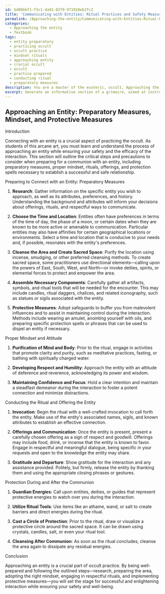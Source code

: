 ```yaml
---
id: bd86bbf1-f3c1-4a91-8379-971910eb2fc2
title: 'Communicating with Entities: Ritual Practices and Safety Measures'
permalink: /Approaching-the-entity/Communicating-with-Entities-Ritual-Practices-and-Safety-Measures/
categories:
  - Approaching the entity
  - Textbook
tags:
  - entity preparatory
  - practicing occult
  - occult practice
  - mindset rituals
  - approaching entity
  - crucial occult
  - occult
  - practice prepared
  - conducting ritual
  - preparatory measures
description: You are a master of the esoteric, occult, Approaching the entity and education, you have written many textbooks on the subject in ways that provide students with rich and deep understanding of the subject. You are being asked to write textbook-like sections on a topic and you do it with full context, explainability, and reliability in accuracy to the true facts of the topic at hand, in a textbook style that a student would easily be able to learn from, in a rich, engaging, and contextual way. Always include relevant context (such as formulas and history), related concepts, and in a way that someone can gain deep insights from.
excerpt: Generate an informative section of a grimoire, aimed at instructing students in the occult, which details the critical steps and precautions to take when approaching an entity. This passage should outline the preparatory measures, proper mindset, rituals, offerings, and protection spells necessary for establishing a successful and safe connection with the entity.
---
```


## Approaching an Entity: Preparatory Measures, Mindset, and Protective Measures

Introduction

Connecting with an entity is a crucial aspect of practicing the occult. As students of this arcane art, you must learn and understand the process of approaching an entity while ensuring your safety and the efficacy of the interaction. This section will outline the critical steps and precautions to consider when preparing for a communion with an entity, including preparatory measures, proper mindset, rituals, offerings, and protection spells necessary to establish a successful and safe relationship.

Preparing to Connect with an Entity: Preparatory Measures

1. ****Research****: Gather information on the specific entity you wish to approach, as well as its attributes, preferences, and history. Understanding the background and attributes will inform your decisions about offerings, rituals, and respectful ways to communicate.

2. ****Choose the Time and Location****: Entities often have preferences in terms of the time of day, the phase of a moon, or certain dates when they are known to be more active or amenable to communication. Particular entities may also have affinities for certain geographical locations or environments. Select a time and location that is conducive to your needs and, if possible, resonates with the entity's preferences.

3. ****Cleanse the Area and Create Sacred Space****: Purify the location using incense, smudging, or other preferred cleansing methods. To create sacred space, some practitioners use directional elements—calling upon the powers of East, South, West, and North—or invoke deities, spirits, or elemental forces to protect and empower the area.

4. ****Assemble Necessary Components****: Carefully gather all artifacts, symbols, and ritual tools that will be needed for the encounter. This may include candles, ritual daggers, chalices, and related iconography, such as statues or sigils associated with the entity.

5. ****Protective Measures****: Adopt safeguards to buffer you from malevolent influences and to assist in maintaining control during the interaction. Methods include wearing an amulet, anointing yourself with oils, and preparing specific protection spells or phrases that can be used to dispel an entity if necessary.

Proper Mindset and Attitude

1. ****Purification of Mind and Body****: Prior to the ritual, engage in activities that promote clarity and purity, such as meditative practices, fasting, or bathing with spiritually charged water.

2. ****Developing Respect and Humility****: Approach the entity with an attitude of deference and reverence, acknowledging its power and wisdom.

3. ****Maintaining Confidence and Focus****: Hold a clear intention and maintain a steadfast demeanor during the interaction to foster a potent connection and minimize distractions.

Conducting the Ritual and Offering the Entity

1. ****Invocation****: Begin the ritual with a well-crafted invocation to call forth the entity. Make use of the entity's associated names, sigils, and known attributes to establish an effective connection.

2. ****Offerings and Communication****: Once the entity is present, present a carefully chosen offering as a sign of respect and goodwill. Offerings may include food, drink, or incense that the entity is known to favor. Engage in respectful and meaningful dialogue, being specific in your requests and open to the knowledge the entity may share.

3. ****Gratitude and Departure****: Show gratitude for the interaction and any assistance provided. Politely, but firmly, release the entity by thanking them and using the appropriate closing phrases or gestures. 

Protection During and After the Communion

1. ****Guardian Energies****: Call upon entities, deities, or guides that represent protective energies to watch over you during the interaction.

2. ****Utilize Ritual Tools****: Use items like an athame, wand, or salt to create barriers and direct energies during the ritual.

3. ****Cast a Circle of Protection****: Prior to the ritual, draw or visualize a protective circle around the sacred space. It can be drawn using crystals, candles, salt, or even your ritual tool.

4. ****Cleansing After Communion****: As soon as the ritual concludes, cleanse the area again to dissipate any residual energies.

Conclusion

Approaching an entity is a crucial part of occult practice. By being well-prepared and following the outlined steps—research, preparing the area, adopting the right mindset, engaging in respectful rituals, and implementing protective measures—you will set the stage for successful and enlightening interaction while ensuring your safety and well-being.
